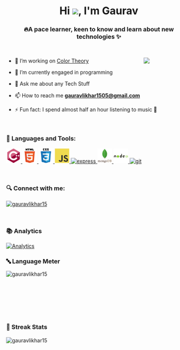 <h1 align="center">Hi <img src="https://raw.githubusercontent.com/MartinHeinz/MartinHeinz/master/wave.gif" width="30px">, I'm Gaurav</h1>
<h3 align="center">🔥A pace learner, keen to know and learn about new technologies ✨</h3>
<br>
  



- 🔭 I’m working on [Color Theory](https://sdeproject.tk)
<a href="#"><img align="right" width="27%"  height="auto" src="https://c.tenor.com/2uyENRmiUt0AAAAC/coding.gif"/></a>

- 🌱 I’m currently engaged in programming

- 🤔 Ask me about any Tech Stuff

- 📫 How to reach me **gauravlikhar1505@gmail.com**

- ⚡ Fun fact: I spend almost half an hour listening to music 🎵

<br>
<h3 align="left">🔦 Languages and Tools:</h3>
<p align="left"> 
  <a href="https://www.w3schools.com/cpp/" target="_blank" rel="noreferrer"> <img src="https://raw.githubusercontent.com/devicons/devicon/master/icons/cplusplus/cplusplus-original.svg" alt="cplusplus" width="40" height="40"/> </a> <a href="https://www.w3.org/html/" target="_blank" rel="noreferrer"> <img src="https://raw.githubusercontent.com/devicons/devicon/master/icons/html5/html5-original-wordmark.svg" alt="html5" width="40" height="40"/> </a> 
<a href="https://www.w3schools.com/css/" target="_blank" rel="noreferrer"> <img src="https://raw.githubusercontent.com/devicons/devicon/master/icons/css3/css3-original-wordmark.svg" alt="css3" width="40" height="40"/> </a> 
<a href="https://developer.mozilla.org/en-US/docs/Web/JavaScript" target="_blank" rel="noreferrer"> <img src="https://raw.githubusercontent.com/devicons/devicon/master/icons/javascript/javascript-original.svg" alt="javascript" width="40" height="40"/> </a> 
<a href="https://expressjs.com" target="_blank" rel="noreferrer"> <img src="https://miro.medium.com/max/1400/1*XP-mZOrIqX7OsFInN2ngRQ.png" alt="express" width="100" height="40"/> </a> 
<a href="https://www.mongodb.com/" target="_blank" rel="noreferrer"> <img src="https://raw.githubusercontent.com/devicons/devicon/master/icons/mongodb/mongodb-original-wordmark.svg" alt="mongodb" width="40" height="40"/> </a> 
<a href="https://nodejs.org" target="_blank" rel="noreferrer"> <img src="https://raw.githubusercontent.com/devicons/devicon/master/icons/nodejs/nodejs-original-wordmark.svg" alt="nodejs" width="40" height="40"/> </a> 
<a href="https://git-scm.com/" target="_blank" rel="noreferrer"> <img src="https://www.vectorlogo.zone/logos/git-scm/git-scm-icon.svg" alt="git" width="40" height="40"/> </a> 

</p><br>
  
  
<h3 align="left">🔍 Connect with me:</h3>
<p align="left">
<a href="https://linkedin.com/in/gauravlikhar15" target="blank"><img align="center" src="https://raw.githubusercontent.com/rahuldkjain/github-profile-readme-generator/master/src/images/icons/Social/linked-in-alt.svg" alt="gauravlikhar15" height="30" width="40" /></a>
</p>
<br>

### 📚 Analytics
[![Analytics](https://github-readme-stats.vercel.app/api?username=GauravLikhar15&hide=prs,contribs&show_icons=true)](https://github.com/GauravLikhar15/github-readme-stats)
<br>
### 🔤 Language Meter
<p><img align="left" src="https://github-readme-stats.vercel.app/api/top-langs?username=gauravlikhar15&show_icons=true&locale=en&layout=compact" alt="gauravlikhar15" /></p>
<br><br><br><br><br><br><br>

###  🔖 Streak Stats

<p><img align="center" src="https://github-readme-streak-stats.herokuapp.com/?user=gauravlikhar15&" alt="gauravlikhar15" /></p>
